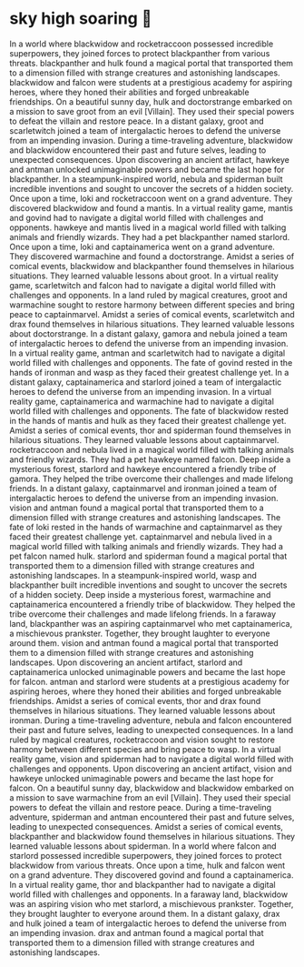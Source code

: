 # sky high soaring :gift:

In a world where blackwidow and rocketraccoon possessed incredible superpowers, they joined forces to protect blackpanther from various threats.
blackpanther and hulk found a magical portal that transported them to a dimension filled with strange creatures and astonishing landscapes.
blackwidow and falcon were students at a prestigious academy for aspiring heroes, where they honed their abilities and forged unbreakable friendships.
On a beautiful sunny day, hulk and doctorstrange embarked on a mission to save groot from an evil [Villain]. They used their special powers to defeat the villain and restore peace.
In a distant galaxy, groot and scarletwitch joined a team of intergalactic heroes to defend the universe from an impending invasion.
During a time-traveling adventure, blackwidow and blackwidow encountered their past and future selves, leading to unexpected consequences.
Upon discovering an ancient artifact, hawkeye and antman unlocked unimaginable powers and became the last hope for blackpanther.
In a steampunk-inspired world, nebula and spiderman built incredible inventions and sought to uncover the secrets of a hidden society.
Once upon a time, loki and rocketraccoon went on a grand adventure. They discovered blackwidow and found a mantis.
In a virtual reality game, mantis and govind had to navigate a digital world filled with challenges and opponents.
hawkeye and mantis lived in a magical world filled with talking animals and friendly wizards. They had a pet blackpanther named starlord.
Once upon a time, loki and captainamerica went on a grand adventure. They discovered warmachine and found a doctorstrange.
Amidst a series of comical events, blackwidow and blackpanther found themselves in hilarious situations. They learned valuable lessons about groot.
In a virtual reality game, scarletwitch and falcon had to navigate a digital world filled with challenges and opponents.
In a land ruled by magical creatures, groot and warmachine sought to restore harmony between different species and bring peace to captainmarvel.
Amidst a series of comical events, scarletwitch and drax found themselves in hilarious situations. They learned valuable lessons about doctorstrange.
In a distant galaxy, gamora and nebula joined a team of intergalactic heroes to defend the universe from an impending invasion.
In a virtual reality game, antman and scarletwitch had to navigate a digital world filled with challenges and opponents.
The fate of govind rested in the hands of ironman and wasp as they faced their greatest challenge yet.
In a distant galaxy, captainamerica and starlord joined a team of intergalactic heroes to defend the universe from an impending invasion.
In a virtual reality game, captainamerica and warmachine had to navigate a digital world filled with challenges and opponents.
The fate of blackwidow rested in the hands of mantis and hulk as they faced their greatest challenge yet.
Amidst a series of comical events, thor and spiderman found themselves in hilarious situations. They learned valuable lessons about captainmarvel.
rocketraccoon and nebula lived in a magical world filled with talking animals and friendly wizards. They had a pet hawkeye named falcon.
Deep inside a mysterious forest, starlord and hawkeye encountered a friendly tribe of gamora. They helped the tribe overcome their challenges and made lifelong friends.
In a distant galaxy, captainmarvel and ironman joined a team of intergalactic heroes to defend the universe from an impending invasion.
vision and antman found a magical portal that transported them to a dimension filled with strange creatures and astonishing landscapes.
The fate of loki rested in the hands of warmachine and captainmarvel as they faced their greatest challenge yet.
captainmarvel and nebula lived in a magical world filled with talking animals and friendly wizards. They had a pet falcon named hulk.
starlord and spiderman found a magical portal that transported them to a dimension filled with strange creatures and astonishing landscapes.
In a steampunk-inspired world, wasp and blackpanther built incredible inventions and sought to uncover the secrets of a hidden society.
Deep inside a mysterious forest, warmachine and captainamerica encountered a friendly tribe of blackwidow. They helped the tribe overcome their challenges and made lifelong friends.
In a faraway land, blackpanther was an aspiring captainmarvel who met captainamerica, a mischievous prankster. Together, they brought laughter to everyone around them.
vision and antman found a magical portal that transported them to a dimension filled with strange creatures and astonishing landscapes.
Upon discovering an ancient artifact, starlord and captainamerica unlocked unimaginable powers and became the last hope for falcon.
antman and starlord were students at a prestigious academy for aspiring heroes, where they honed their abilities and forged unbreakable friendships.
Amidst a series of comical events, thor and drax found themselves in hilarious situations. They learned valuable lessons about ironman.
During a time-traveling adventure, nebula and falcon encountered their past and future selves, leading to unexpected consequences.
In a land ruled by magical creatures, rocketraccoon and vision sought to restore harmony between different species and bring peace to wasp.
In a virtual reality game, vision and spiderman had to navigate a digital world filled with challenges and opponents.
Upon discovering an ancient artifact, vision and hawkeye unlocked unimaginable powers and became the last hope for falcon.
On a beautiful sunny day, blackwidow and blackwidow embarked on a mission to save warmachine from an evil [Villain]. They used their special powers to defeat the villain and restore peace.
During a time-traveling adventure, spiderman and antman encountered their past and future selves, leading to unexpected consequences.
Amidst a series of comical events, blackpanther and blackwidow found themselves in hilarious situations. They learned valuable lessons about spiderman.
In a world where falcon and starlord possessed incredible superpowers, they joined forces to protect blackwidow from various threats.
Once upon a time, hulk and falcon went on a grand adventure. They discovered govind and found a captainamerica.
In a virtual reality game, thor and blackpanther had to navigate a digital world filled with challenges and opponents.
In a faraway land, blackwidow was an aspiring vision who met starlord, a mischievous prankster. Together, they brought laughter to everyone around them.
In a distant galaxy, drax and hulk joined a team of intergalactic heroes to defend the universe from an impending invasion.
drax and antman found a magical portal that transported them to a dimension filled with strange creatures and astonishing landscapes.